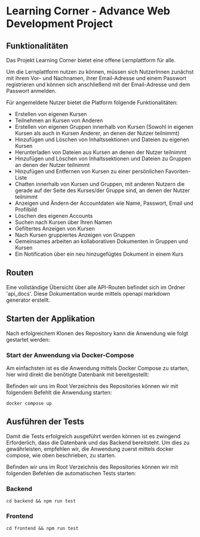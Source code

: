 # Learning Corner - Advance Web Development Project

## Funktionalitäten
Das Projekt Learning Corner bietet eine offene Lernplattform für alle. 

Um die Lernplattform nutzen zu können, müssen sich NutzerInnen zunächst mit ihrem Vor- und Nachnamen, ihrer Email-Adresse und einem Passwort registrieren und können sich anschließend mit der Email-Adresse und dem Passwort anmelden. 

Für angemeldete Nutzer bietet die Platform folgende Funktionalitäten:
- Erstellen von eigenen Kursen
- Teilnehmen an Kursen von Anderen
- Erstellen von eigenen Gruppen innerhalb von Kursen (Sowohl in eigenen Kursen als auch in Kursen Anderer, an denen der Nutzer teilnimmt)
- Hinzufügen und Löschen von Inhaltssektionen und Dateien zu eigenen Kursen
- Herunterladen von Dateien aus Kursen an denen der Nutzer teilnimmt
- Hinzufügen und Löschen von Inhaltssektionen und Dateien zu Gruppen an denen der Nutzer teilnimmt
- Hinzufügen und Entfernen von Kursen zu einer persönlichen Favoriten-Liste
- Chatten innerhalb von Kursen und Gruppen, mit anderen Nutzern die gerade auf der Seite des Kurses/der Gruppe sind, an denen der Nutzer teilnimmt
- Anzeigen und Ändern der Accountdaten wie Name, Passwort, Email und Profilbild
- Löschen des eigenen Accounts
- Suchen nach Kursen über Ihren Namen
- Gefiltertes Anzeigen von Kursen
- Nach Kursen gruppiertes Anzeigen von Gruppen
- Gemeinsames arbeiten an kollaborativen Dokumenten in Gruppen und Kursen
- Ein Notification über ein neu hinzugefügtes Dokument in einem Kurs

## Routen
Eine vollständige Übersicht über alle API-Routen befindet sich im Ordner 'api_docs'. Diese Dokumentation wurde mittels openapi markdown generator erstellt.

## Starten der Applikation
Nach erfolgreichem Klonen des Repository kann die Anwendung wie folgt gestartet werden:

### Start der Anwendung via Docker-Compose
Am einfachsten ist es die Anwendung mittels Docker Compose zu starten, hier wird direkt die benötigte Datenbank mit bereitgestellt:

Befinden wir uns im Root Verzeichnis des Repositories können wir mit folgendem Befehlt die Anwendung starten:

```docker compose up```

## Ausführen der Tests

Damit die Tests erfolgreich ausgeführt werden können ist es zwingend Erforderlich, dass die Datenbank und das Backend bereitsteht. Um dies zu gewährleisten, empfehlen wir, die Anwendung zuerst mittels docker compose, wie oben beschrieben, zu starten.

Befinden wir uns im Root Verzeichnis des Repositories können wir mit folgenden Befehlen die automatischen Tests starten:

### Backend
```cd backend && npm run test```

### Frontend
```cd frontend && npm run test```